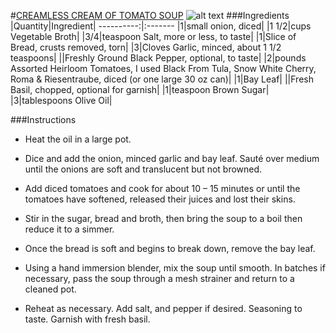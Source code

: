 #[CREAMLESS CREAM OF TOMATO SOUP](http://food52.com/recipes/381-creamless-cream-of-tomato-soup)
![alt text](https://images.food52.com/MUj_0Ucbk9HbMibWssv0rzmVIa8=/753x502/d42fbad6-3779-4c05-b22b-244fd9d60d3a--2852563102_279d2d6997.jpg)
###Ingredients
|Quantity|Ingredient|
----------:|:-------
|1|small onion, diced|
|1 1/2|cups Vegetable Broth|
|3/4|teaspoon Salt, more or less, to taste|
|1|Slice of Bread, crusts removed, torn|
|3|Cloves Garlic, minced, about 1 1/2 teaspoons|
||Freshly Ground Black Pepper, optional, to taste|
|2|pounds Assorted Heirloom Tomatoes, I used Black From Tula, Snow White Cherry, Roma & Riesentraube, diced (or one large 30 oz can)|
|1|Bay Leaf|
||Fresh Basil, chopped, optional for garnish|
|1|teaspoon Brown Sugar|
|3|tablespoons Olive Oil|

###Instructions

* Heat the oil in a large pot.

* Dice and add the onion, minced garlic and bay leaf.
Sauté over medium until the onions are soft and translucent but not browned.

* Add diced tomatoes and cook for about 10 – 15 minutes or until the tomatoes have softened, released their juices and lost their skins.

* Stir in the sugar, bread and broth, then bring the soup to a boil then reduce it to a simmer.

* Once the bread is soft and begins to break down, remove the bay leaf.

* Using a hand immersion blender, mix the soup until smooth.
In batches if necessary, pass the soup through a mesh strainer and return to a cleaned pot.

* Reheat as necessary.
Add salt, and pepper if desired. Seasoning to taste.
Garnish with fresh basil.